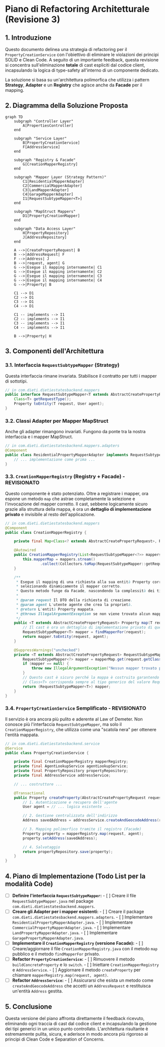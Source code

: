 # Piano di Refactoring Architetturale (Revisione 3)

## 1. Introduzione

Questo documento delinea una strategia di refactoring per il `PropertyCreationService` con l'obiettivo di eliminare le violazioni dei principi SOLID e Clean Code. A seguito di un importante feedback, questa revisione si concentra sull'eliminazione **totale** di cast espliciti dal codice client, incapsulando la logica di type-safety all'interno di un componente dedicato.

La soluzione si basa su un'architettura polimorfica che utilizza i pattern **Strategy**, **Adapter** e un **Registry** che agisce anche da **Facade** per il mapping.

## 2. Diagramma della Soluzione Proposta

```mermaid
graph TD
    subgraph "Controller Layer"
        A[PropertiesController]
    end

    subgraph "Service Layer"
        B[PropertyCreationService]
        F[AddressService]
    end
    
    subgraph "Registry & Facade"
        G[CreationMapperRegistry]
    end

    subgraph "Mapper Layer (Strategy Pattern)"
        C1[ResidentialMapperAdapter]
        C2[CommercialMapperAdapter]
        C3[LandMapperAdapter]
        C4[GarageMapperAdapter]
        I1[RequestSubtypeMapper<T>]
    end
    
    subgraph "MapStruct Mappers"
        D1[PropertyCreationMapper]
    end

    subgraph "Data Access Layer"
        H[PropertyRepository]
        J[AddressRepository]
    end

    A -->|CreatePropertyRequest| B
    B -->|AddressRequest| F
    F -->|Address| J
    B -->|request, agent| G
    G -->|Esegue il mapping internamente| C1
    G -->|Esegue il mapping internamente| C2
    G -->|Esegue il mapping internamente| C3
    G -->|Esegue il mapping internamente| C4
    G -->|Property| B
    
    C1 --> D1
    C2 --> D1
    C3 --> D1
    C4 --> D1
    
    C1 -- implements --> I1
    C2 -- implements --> I1
    C3 -- implements --> I1
    C4 -- implements --> I1

    B -->|Property| H
```

## 3. Componenti dell'Architettura

### 3.1. Interfaccia `RequestSubtypeMapper` (Strategy)

Questa interfaccia rimane invariata. Stabilisce il contratto per tutti i mapper di sottotipi.

```java
// in com.dieti.dietiestatesbackend.mappers
public interface RequestSubtypeMapper<T extends AbstractCreatePropertyRequest> {
    Class<T> getRequestType();
    Property toEntity(T request, User agent);
}
```

### 3.2. Classi Adapter per Mapper MapStruct

Anche gli adapter rimangono invariati. Fungono da ponte tra la nostra interfaccia e i mapper MapStruct.

```java
// in com.dieti.dietiestatesbackend.mappers.adapters
@Component
public class ResidentialPropertyMapperAdapter implements RequestSubtypeMapper<CreateResidentialPropertyRequest> {
    // ... implementazione come prima ...
}
```

### 3.3. `CreationMapperRegistry` (Registry + Facade) - **REVISIONATO**

Questo componente è stato potenziato. Oltre a registrare i mapper, ora espone un metodo `map` che astrae completamente la selezione e l'invocazione del mapper corretto. Il cast, sebbene logicamente sicuro grazie alla struttura della mappa, è ora un **dettaglio di implementazione privato** e invisibile al resto dell'applicazione.

```java
// in com.dieti.dietiestatesbackend.mappers
@Component
public class CreationMapperRegistry {

    private final Map<Class<? extends AbstractCreatePropertyRequest>, RequestSubtypeMapper<?>> mapperMap;

    @Autowired
    public CreationMapperRegistry(List<RequestSubtypeMapper<?>> mappers) {
        this.mapperMap = mappers.stream()
                .collect(Collectors.toMap(RequestSubtypeMapper::getRequestType, Function.identity()));
    }

    /**
     * Esegue il mapping di una richiesta alla sua entità Property corrispondente,
     * selezionando dinamicamente il mapper corretto.
     * Questo metodo funge da Facade, nascondendo la complessità dei tipi generici.
     *
     * @param request Il DTO della richiesta di creazione.
     * @param agent L'utente agente che crea la proprietà.
     * @return L'entità Property mappata.
     * @throws IllegalArgumentException se non viene trovato alcun mapper per il tipo di richiesta.
     */
    public <T extends AbstractCreatePropertyRequest> Property map(T request, User agent) {
        // Il cast è ora un dettaglio di implementazione privato di questo metodo.
        RequestSubtypeMapper<T> mapper = findMapperFor(request);
        return mapper.toEntity(request, agent);
    }

    @SuppressWarnings("unchecked")
    private <T extends AbstractCreatePropertyRequest> RequestSubtypeMapper<T> findMapperFor(T request) {
        RequestSubtypeMapper<?> mapper = mapperMap.get(request.getClass());
        if (mapper == null) {
            throw new IllegalArgumentException("Nessun mapper trovato per il tipo di richiesta: " + request.getClass().getName());
        }
        // Questo cast è sicuro perché la mappa è costruita garantendo che la chiave
        // Class<T> corrisponda sempre al tipo generico del valore RequestSubtypeMapper<T>.
        return (RequestSubtypeMapper<T>) mapper;
    }
}
```

### 3.4. `PropertyCreationService` Semplificato - **REVISIONATO**

Il servizio è ora ancora più pulito e aderente al Law of Demeter. Non conosce più l'interfaccia `RequestSubtypeMapper`, ma solo il `CreationMapperRegistry`, che utilizza come una "scatola nera" per ottenere l'entità mappata.

```java
// in com.dieti.dietiestatesbackend.service
@Service
public class PropertyCreationService {

    private final CreationMapperRegistry mapperRegistry;
    private final AgentLookupService agentLookupService;
    private final PropertyRepository propertyRepository;
    private final AddressService addressService;

    // ... costruttore ...

    @Transactional
    public Property createProperty(AbstractCreatePropertyRequest request) {
        // 1. Autenticazione e recupero dell'agente
        User agent = // ... logica esistente ...

        // 2. Gestione centralizzata dell'indirizzo
        Address savedAddress = addressService.createAndGeocodeAddress(request.getAddressRequest());

        // 3. Mapping polimorfico tramite il registro (Facade)
        Property property = mapperRegistry.map(request, agent);
        property.setAddress(savedAddress);

        // 4. Salvataggio
        return propertyRepository.save(property);
    }
}
```

## 4. Piano di Implementazione (Todo List per la modalità Code)

- [ ] **Definire l'interfaccia `RequestSubtypeMapper`:**
      - [ ] Creare il file `RequestSubtypeMapper.java` nel package `com.dieti.dietiestatesbackend.mappers`.
- [ ] **Creare gli Adapter per i mapper esistenti:**
      - [ ] Creare il package `com.dieti.dietiestatesbackend.mappers.adapters`.
      - [ ] Implementare `ResidentialPropertyMapperAdapter.java`.
      - [ ] Implementare `CommercialPropertyMapperAdapter.java`.
      - [ ] Implementare `LandPropertyMapperAdapter.java`.
      - [ ] Implementare `GaragePropertyMapperAdapter.java`.
- [ ] **Implementare il `CreationMapperRegistry` (versione Facade):**
      - [ ] Creare/aggiornare il file `CreationMapperRegistry.java` con il metodo `map` pubblico e il metodo `findMapperFor` privato.
- [ ] **Refactor `PropertyCreationService`:**
      - [ ] Rimuovere il metodo `buildConcreteProperty` e lo `switch`.
      - [ ] Iniettare `CreationMapperRegistry` e `AddressService`.
      - [ ] Aggiornare il metodo `createProperty` per chiamare `mapperRegistry.map(request, agent)`.
- [ ] **Refactor `AddressService`:**
      - [ ] Assicurarsi che esista un metodo come `createAndGeocodeAddress` che accetti un `AddressRequest` e restituisca un'entità `Address` gestita.

## 5. Conclusione

Questa versione del piano affronta direttamente il feedback ricevuto, eliminando ogni traccia di cast dal codice client e incapsulando la gestione dei tipi generici in un unico punto controllato. L'architettura risultante è estremamente pulita, sicura, e aderisce in modo ancora più rigoroso ai principi di Clean Code e Separation of Concerns.
